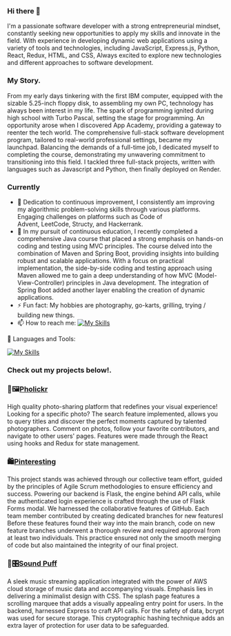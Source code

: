 ### Hi there 👋

I'm a passionate software developer with a strong entrepreneurial mindset, constantly seeking new opportunities to apply my skills and innovate in the field. With experience in developing dynamic web applications using a variety of tools and technologies, including JavaScript, Express.js, Python, React, Redux, HTML, and CSS, Always excited to explore new technologies and different approaches to software development.

### My Story.
From my early days tinkering with the first IBM computer, equipped with the sizable 5.25-inch floppy disk, to assembling my own PC, technology has always been interest in my life. 
The spark of programming ignited during high school with Turbo Pascal, setting the stage for programming. An opportunity arose when I discovered App Academy, providing a gateway to reenter the tech world. The comprehensive full-stack software development program, tailored to real-world professional settings, became my launchpad. Balancing the demands of a full-time job, I dedicated myself to completing the course, demonstrating my unwavering commitment to transitioning into this field. I tackled three full-stack projects, written with languages such as Javascript and Python, then finally deployed on Render.

### Currently
- 🔭 Dedication to continuous improvement, I consistently am improving my algorithmic problem-solving skills through various platforms. Engaging challenges on platforms such as Code of   
  Advent, LeetCode, Structy, and Hackerrank.
- 👯 In my pursuit of continuous education, I recently completed a comprehensive Java course that placed a strong emphasis on hands-on coding and testing using MVC principles.
      The course delved into the combination of Maven and Spring Boot, providing insights into building robust and scalable applications. With a focus on practical implementation, the side-by-side coding
      and testing approach using Maven allowed me to gain a deep understanding of how MVC (Model-View-Controller) principles in Java development. The integration of Spring Boot added another layer enabling the           creation of dynamic applications.
- ⚡ Fun fact: My hobbies are photography, go-karts, grilling, trying / building new things.
- 📫 How to reach me: [![My Skills](https://skillicons.dev/icons?i=linkedin)](https://www.linkedin.com/in/chris-chan-94567289/)

🧰 Languages and Tools:

[![My Skills](https://skillicons.dev/icons?i=js,nodejs,express,py,flask,react,redux,html,css,github,mysql,sqlite,sequelize,postgres,postman,ps)](https://skillicons.dev)

### Check out my projects below!.

<h3>📸🖼<a href="https://pholickr.onrender.com" target="_blank">Pholickr</a></h3>
High quality photo-sharing platform that redefines your visual experience! Looking for a specific photo? The search feature implemented, allows you to query titles and discover the perfect moments captured by talented photographers.  Comment on photos, follow your favorite contributors, and navigate to other users' pages. Features were made through the React using hooks and Redux for state management.

<h3>🛍<a href="https://pinteresting.onrender.com" target="_blank">Pinteresting<a/></h3>
This project stands was achieved through our collective team effort, guided by the principles of Agile Scrum methodologies to ensure efficiency and success. Powering our backend is Flask, the engine behind API calls, while the authenticated login experience is crafted through the use of Flask Forms modal. We harnessed the collaborative features of GitHub. Each team member contributed by creating dedicated branches for new featuresl Before these features found their way into the main branch, code on new feature branches underwent a thorough review and required approval from at least two individuals. This practice ensured not only the smooth merging of code but also maintained the integrity of our final project.
  
<h3>🎵🎛️<a href="https://soundpuff.onrender.com" target="_blank">Sound Puff<a/></h3>
A sleek music streaming application integrated with the power of AWS cloud storage of music data and accompanying visuals. Emphasis lies in delivering a minimalist design with CSS. The splash page features a scrolling marquee that adds a visually appealing entry point for users.  In the backend, harnessed Express to craft API calls. For the safety of data, bcrypt was used for secure storage. This cryptographic hashing technique adds an extra layer of protection for user data to be safeguarded.
